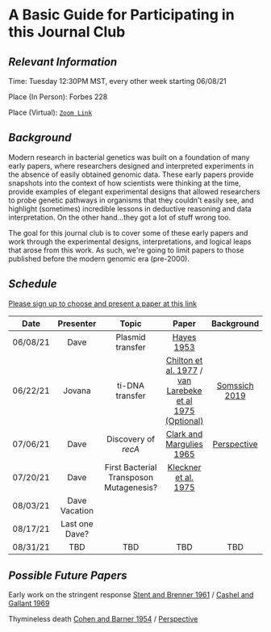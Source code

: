 # A Basic Guide for Participating in this Journal Club



## ***Relevant Information***

Time: Tuesday 12:30PM MST, every other week starting 06/08/21

Place (In Person): Forbes 228

Place (Virtual): [`Zoom Link`](https://arizona.zoom.us/j/82563962879)


## ***Background***

Modern research in bacterial genetics was built on a foundation of many early papers, where researchers designed and interpreted experiments in the absence of easily obtained genomic data. These early papers provide snapshots into the context of how scientists were thinking at the time, provide examples of elegant experimental designs that allowed researchers to probe genetic pathways in organisms that they couldn't easily see, and highlight (sometimes) incredible lessons in deductive reasoning and data interpretation. On the other hand...they got a lot of stuff wrong too.

The goal for this journal club is to cover some of these early papers and work through the experimental designs, interpretations, and logical leaps that arose from this work. As such, we're going to limit papers to those published before the modern genomic era (pre-2000). 

## ***Schedule***

[Please sign up to choose and present a paper at this link](https://docs.google.com/spreadsheets/d/1v8O0R3zjLTRd-7HiKxIXJlrYBnhSoIknWC9UaG0OjdU/edit?usp=sharing)

| Date          | Presenter   | Topic| Paper           |Background   |
|  :----:         |   :----:   |  :----:|   :----: |          :----:       |
| 06/08/21      | Dave        | Plasmid transfer|[Hayes 1953](https://arizona.box.com/s/5n4qqe5p8ck5p4dmv8fylhb1q7gqo9tn) |
| 06/22/21   | Jovana      | ti-DNA transfer|[Chilton et al. 1977](https://arizona.box.com/s/asolnz1h6grzbb7xafvg3tu6b6cbr6tx) / [van Larebeke et al 1975 (Optional)](https://arizona.box.com/s/vz2mqxv442ctflu30d85x043gsjp8zsv)       | [Somssich 2019](https://peerj.com/preprints/27556v2.pdf)  |
| 07/06/21   | Dave           | Discovery of _recA_| [Clark and Margulies 1965](https://www.ncbi.nlm.nih.gov/pmc/articles/PMC219534/)          | [Perspective](https://onlinelibrary.wiley.com/doi/abs/10.1002/bies.950180912)  |
| 07/20/21   | Dave           | First Bacterial Transposon Mutagenesis? |[Kleckner et al. 1975](https://arizona.box.com/s/dxqyulebovmgfzql0xmgszweotwgbypu)         |  |
| 08/03/21   |Dave Vacation           |  |         |  |
| 08/17/21   |Last one Dave?          |  |         |  |
| 08/31/21   |        TBD    | TBD |TBD         | TBD |


## ***Possible Future Papers***

 

Early work on the stringent response [Stent and Brenner 1961](https://www.pnas.org/content/47/12/2005) / [Cashel and Gallant 1969](https://www.nature.com/articles/221838a0.pdf)

Thymineless death [Cohen and Barner 1954](https://www.pnas.org/content/40/10/885) / [Perspective](https://pubmed.ncbi.nlm.nih.gov/26097468/)

